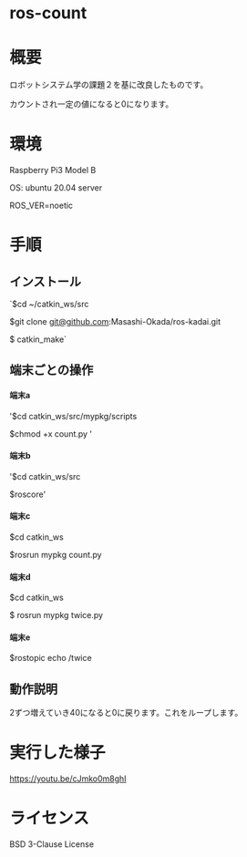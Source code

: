# ros-count
# 概要
ロボットシステム学の課題２を基に改良したものです。

カウントされ一定の値になると0になります。

# 環境
Raspberry Pi3 Model B

OS: ubuntu 20.04 server

ROS_VER=noetic

# 手順
## インストール
`$cd ~/catkin_ws/src

$git clone git@github.com:Masashi-Okada/ros-kadai.git

$ catkin_make`

## 端末ごとの操作
#### 端末a

'$cd catkin_ws/src/mypkg/scripts

$chmod +x count.py   '

#### 端末b

'$cd catkin_ws/src

$roscore'

#### 端末c

$cd catkin_ws

$rosrun mypkg count.py

#### 端末d

$cd catkin_ws

$ rosrun mypkg twice.py

#### 端末e

$rostopic echo /twice

## 動作説明
2ずつ増えていき40になると0に戻ります。これをループします。

# 実行した様子
https://youtu.be/cJmko0m8ghI
# ライセンス
BSD 3-Clause License

